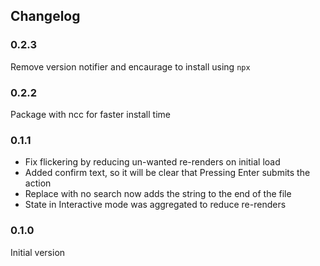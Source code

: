 ## Changelog

### 0.2.3
Remove version notifier and encaurage to install using `npx`

### 0.2.2
Package with ncc for faster install time

### 0.1.1
* Fix flickering by reducing un-wanted re-renders on initial load
* Added confirm text, so it will be clear that Pressing Enter submits the action
* Replace with no search now adds the string to the end of the file
* State in Interactive mode was aggregated to reduce re-renders

### 0.1.0
Initial version

